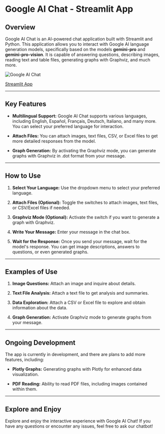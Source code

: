 # Google AI Chat - Streamlit App


## Overview

Google AI Chat is an AI-powered chat application built with Streamlit and Python. This application allows you to interact with Google AI language generation models, specifically based on the models **gemini-pro** and **gemini-pro-vision**. It is capable of answering questions, describing images, reading text and table files, generating graphs with Graphviz, and much more.

![Google AI Chat](https://seeklogo.com/images/G/google-ai-logo-996E85F6FD-seeklogo.com.png)

[Streamlit App](https://geminigpt-chat-app.streamlit.app/)

---

## Key Features

- **Multilingual Support:** Google AI Chat supports various languages, including English, Español, Français, Deutsch, Italiano, and many more. You can select your preferred language for interaction.

- **Attach Files:** You can attach images, text files, CSV, or Excel files to get more detailed responses from the model.

- **Graph Generation:** By activating the Graphviz mode, you can generate graphs with Graphviz in .dot format from your message.

---

## How to Use

1. **Select Your Language:** Use the dropdown menu to select your preferred language.

2. **Attach Files (Optional):** Toggle the switches to attach images, text files, or CSV/Excel files if needed.

3. **Graphviz Mode (Optional):** Activate the switch if you want to generate a graph with Graphviz.

4. **Write Your Message:** Enter your message in the chat box.

5. **Wait for the Response:** Once you send your message, wait for the model's response. You can get image descriptions, answers to questions, or even generated graphs.

---

## Examples of Use

1. **Image Questions:** Attach an image and inquire about details.

2. **Text File Analysis:** Attach a text file to get analysis and summaries.

3. **Data Exploration:** Attach a CSV or Excel file to explore and obtain information about the data.

4. **Graph Generation:** Activate Graphviz mode to generate graphs from your message.

---

## Ongoing Development

The app is currently in development, and there are plans to add more features, including:

- **Plotly Graphs:** Generating graphs with Plotly for enhanced data visualization.

- **PDF Reading:** Ability to read PDF files, including images contained within them.

---

## Explore and Enjoy

Explore and enjoy the interactive experience with Google AI Chat! If you have any questions or encounter any issues, feel free to ask our chatbot!


